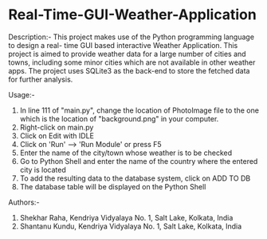 # Real-Time-GUI-Weather-Application

Description:-
This project makes use of the Python programming language to design a real-  time GUI based interactive Weather Application. This project is aimed to   provide weather data for a large number of cities and towns, including some   minor cities which are not available in other weather apps. The project uses SQLite3 as the back-end to store the fetched data for further analysis.

Usage:-
1) In line 111 of "main.py", change the location of PhotoImage file to the one which is the location of "background.png" in your computer.
2) Right-click on main.py
3) Click on Edit with IDLE
4) Click on 'Run' --> 'Run Module' or press F5
5) Enter the name of the city/town whose weather is to be checked
6) Go to Python Shell and enter the name of the country where the entered city is located
7) To add the resulting data to the database system, click on ADD TO DB
8) The database table will be displayed on the Python Shell

Authors:-
1. Shekhar Raha, Kendriya Vidyalaya No. 1, Salt Lake, Kolkata, India
2. Shantanu Kundu, Kendriya Vidyalaya No. 1, Salt Lake, Kolkata, India
